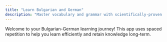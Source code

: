 ```yaml
---
title: "Learn Bulgarian and German"
description: "Master vocabulary and grammar with scientifically-proven spaced repetition"
---
```


Welcome to your Bulgarian-German learning journey! This app uses spaced repetition to help you learn efficiently and retain knowledge long-term.
